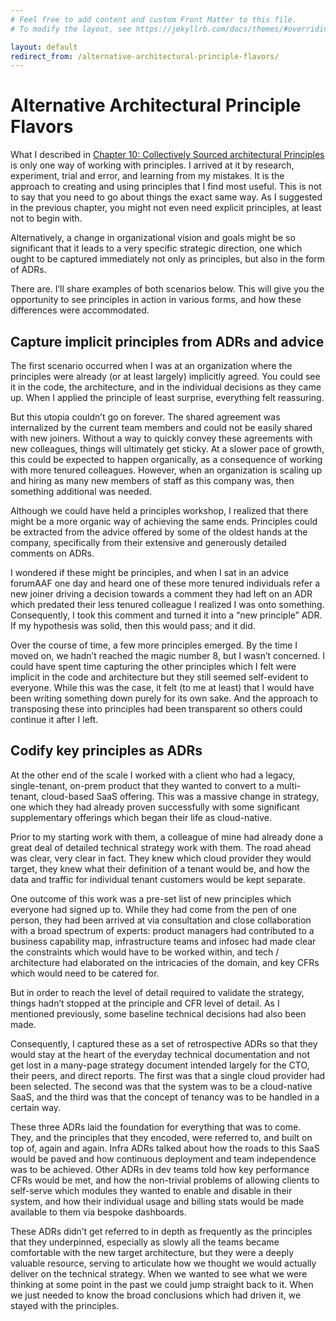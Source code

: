 ```yaml
---
# Feel free to add content and custom Front Matter to this file.
# To modify the layout, see https://jekyllrb.com/docs/themes/#overriding-theme-defaults

layout: default
redirect_from: /alternative-architectural-principle-flavors/
---
```

# Alternative Architectural Principle Flavors
What I described in [Chapter 10: Collectively Sourced architectural Principles](LINK-ME-IN) is only one way of working with principles. I arrived at it by research, experiment, trial and error, and learning from my mistakes. It is the approach to creating and using principles that I find most useful. This is not to say that you need to go about things the exact same way. As I suggested in the previous chapter, you might not even need explicit principles, at least not to begin with.

Alternatively, a change in organizational vision and goals might be so significant that it leads to a very specific strategic direction, one which ought to be captured immediately not only as principles, but also in the form of ADRs.

There are. I’ll share examples of both scenarios below. This will give you the opportunity to see principles in action in various forms, and how these differences were accommodated.

## Capture implicit principles from ADRs and advice
The first scenario occurred when I was at an organization where the principles were already (or at least largely) implicitly agreed. You could see it in the code, the architecture, and in the individual decisions as they came up. When I applied the principle of least surprise, everything felt reassuring. 

But this utopia couldn’t go on forever. The shared agreement was internalized by the current team members and could not be easily shared with new joiners. Without a way to quickly convey these agreements with new colleagues, things will ultimately get sticky. At a slower pace of growth, this could be expected to happen organically, as a consequence of working with more tenured colleagues. However, when an organization is scaling up and hiring as many new members of staff as this company was, then something additional was needed.

Although we could have held a principles workshop, I realized that there might be a more organic way of achieving the same ends. Principles could be extracted from the advice offered by some of the oldest hands at the company, specifically from their extensive and generously detailed comments on ADRs.

I wondered if these might be principles, and when I sat in an advice forumAAF one day and heard one of these more tenured individuals refer a new joiner driving a decision towards a comment they had left on an ADR which predated their less tenured colleague I realized I was onto something. Consequently, I took this comment and turned it into a “new principle” ADR. If my hypothesis was solid, then this would pass; and it did. 

Over the course of time, a few more principles emerged. By the time I moved on, we hadn’t reached the magic number 8, but I wasn’t concerned. I could have spent time capturing the other principles which I felt were implicit in the code and architecture but they still seemed self-evident to everyone. While this was the case, it felt (to me at least) that I would have been writing something down purely for its own sake. And the approach to transposing these into principles had been transparent so others could continue it after I left.

## Codify key principles as ADRs
At the other end of the scale I worked with a client who had a legacy, single-tenant, on-prem product that they wanted to convert to a multi-tenant, cloud-based SaaS offering. This was a massive change in strategy, one which they had already proven successfully with some significant supplementary offerings which began their life as cloud-native. 

Prior to my starting work with them, a colleague of mine had already done a great deal of detailed technical strategy work with them. The road ahead was clear, very clear in fact. They knew which cloud provider they would target, they knew what their definition of a tenant would be, and how the data and traffic for individual tenant customers would be kept separate. 

One outcome of this work was a pre-set list of new principles which everyone had signed up to. While they had come from the pen of one person, they had been arrived at via consultation and close collaboration with a broad spectrum of experts: product managers had contributed to a business capability map, infrastructure teams and infosec had made clear the constraints which would have to be worked within, and tech / architecture had elaborated on the intricacies of the domain, and key CFRs which would need to be catered for. 

But in order to reach the level of detail required to validate the strategy, things hadn’t stopped at the principle and CFR level of detail. As I mentioned previously, some baseline technical decisions had also been made. 

Consequently, I captured these as a set of retrospective ADRs so that they would stay at the heart of the everyday technical documentation and not get lost in a many-page strategy document intended largely for the CTO, their peers, and direct reports. The first was that a single cloud provider had been selected. The second was that the system was to be a cloud-native SaaS, and the third was that the concept of tenancy was to be handled in a certain way.

These three ADRs laid the foundation for everything that was to come. They, and the principles that they encoded, were referred to, and built on top of, again and again. Infra ADRs talked about how the roads to this SaaS would be paved and how continuous deployment and team independence was to be achieved. Other ADRs in dev teams told how key performance CFRs would be met, and how the non-trivial problems of allowing clients to self-serve which modules they wanted to enable and disable in their system, and how their individual usage and billing stats would be made available to them via bespoke dashboards.

These ADRs didn’t get referred to in depth as frequently as the principles that they underpinned, especially as slowly all the teams became comfortable with the new target architecture, but they were a deeply valuable resource, serving to articulate how we thought we would actually deliver on the technical strategy. When we wanted to see what we were thinking at some point in the past we could jump straight back to it. When we just needed to know the broad conclusions which had driven it, we stayed with the principles.
